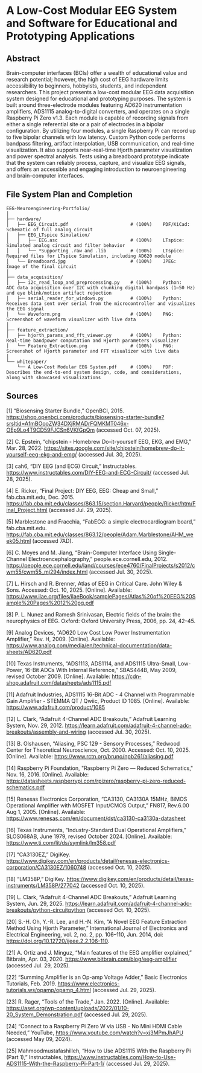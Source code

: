 # A Low-Cost Modular EEG System and Software for Educational and Prototyping Applications

## Abstract
Brain-computer interfaces (BCIs) offer a wealth of educational value and research potential; however, the high cost of EEG hardware limits accessibility to beginners, hobbyists, students, and independent researchers. This project presents a low-cost modular EEG data acquisition system designed for educational and prototyping purposes. The system is built around three-electrode modules featuring AD620 instrumentation amplifiers, ADS1115 analog-to-digital converters, and operates on a single Raspberry Pi Zero v1.3. Each module is capable of recording signals from either a single referential site or a pair of electrodes in a bipolar configuration. By utilizing four modules, a single Raspberry Pi can record up to five bipolar channels with low latency. Custom Python code performs bandpass filtering, artifact interpolation, USB communication, and real-time visualization. It also supports near-real-time Hjorth parameter visualization and power spectral analysis. Tests using a breadboard prototype indicate that the system can reliably process, capture, and visualize EEG signals, and offers an accessible and engaging introduction to neuroengineering and brain–computer interfaces.

## File System Plan and Completion
```plaintext
EEG-Neuroengineering-Portfolio/
│
├── hardware/
│   ├── EEG_Circuit.pdf                       # (100%)    PDF/KiCad:  Schematic of full analog circuit
│   ├── EEG_LTspice Simulation/
│   │	├── EEG.asc                           # (100%)    LTspice:    Simulated analog circuit and filter behavior
│   │	└── *Supporting .raw and .lib         # (100%)    LTspice:    Required files for LTspice Simulation, including AD620 module
│   └── Breadboard.jpg                        # (100%)    JPEG:       Image of the final circuit
│
├── data_acquisition/
│   ├── i2c_read_loop_and_preprocessing.py    # (100%)    Python:     ADC data acquisition over I2C with chunking digital bandpass (1–50 Hz) and eye blink/motion artifact rejection
│   ├── serial_reader_for_windows.py          # (100%)    Python:     Receives data sent over serial from the microcontroller and visualizes the EEG signal
│   └── Waveform.png                          # (100%)    PNG:        Screenshot of waveform visualizer with live data
│
├── feature_extraction/
│   ├── hjorth_params_and_fft_viewer.py       # (100%)    Python:     Real-time bandpower computation and Hjorth parameters visualizer
│   └── Feature_Extraction.png                # (100%)    PNG:        Screenshot of Hjorth parameter and FFT visualizer with live data
│
└── whitepaper/
    └── A Low-Cost Modular EEG System.pdf     # (100%)    PDF:        Describes the end-to-end system design, code, and considerations, along with showcased visualizations
```
## Sources
[1] “Biosensing Starter Bundle,” OpenBCI, 2015. https://shop.openbci.com/products/biosensing-starter-bundle?srsltid=AfmBOooZW34DXjRMADrFQMKMT046x-OEp9Lo4T9CD59FJCSn6VKfGpQm (accessed Oct. 07, 2025).

[2] C. Epstein, “chipstein - Homebrew Do-it-yourself EEG, EKG, and EMG,” Mar. 28, 2022. https://sites.google.com/site/chipstein/homebrew-do-it-yourself-eeg-ekg-and-emg/ (accessed Jul. 30, 2025).

[3] cah6, “DIY EEG (and ECG) Circuit,” Instructables. https://www.instructables.com/DIY-EEG-and-ECG-Circuit/ (accessed Jul. 28, 2025).

[4] E. Ricker, “Final Project: DIY EEG, EEG: Cheap and Small,” fab.cba.mit.edu, Dec. 2015. https://fab.cba.mit.edu/classes/863.15/section.Harvard/people/Ricker/htm/Final_Project.html (accessed Jul. 29, 2025).

[5] Marblestone and Fracchia, “FabECG: a simple electrocardiogram board,” fab.cba.mit.edu. https://fab.cba.mit.edu/classes/863.12/people/Adam.Marblestone/AHM_week05.html (accessed 7AD).

[6] C. Moyes and M. Jiang, “Brain-Computer Interface Using Single-Channel Electroencephalography,” people.ece.cornell.edu, 2012. https://people.ece.cornell.edu/land/courses/ece4760/FinalProjects/s2012/cwm55/cwm55_mj294/index.html (accessed Jul. 30, 2025).

[7] L. Hirsch and R. Brenner, Atlas of EEG in Critical Care. John Wiley & Sons. Accessed: Oct. 10, 2025. [Online]. Available: https://www.ilae.org/files/ilaeBook/samplePages/Atlas%20of%20EEG%20Sample%20Pages%2012%20pg.pdf

[8] P. L. Nunez and Ramesh Srinivasan, Electric fields of the brain: the neurophysics of EEG. Oxford: Oxford University Press, 2006, pp. 24, 42–45.

[9] Analog Devices, “AD620 Low Cost Low Power Instrumentation Amplifier,” Rev. H, 2009. [Online]. Available: https://www.analog.com/media/en/technical-documentation/data-sheets/AD620.pdf

[10] Texas Instruments, “ADS1113, ADS1114, and ADS1115 Ultra-Small, Low-Power, 16-Bit ADCs With Internal Reference,” SBAS444B, May 2009, revised October 2009. [Online]. Available: https://cdn-shop.adafruit.com/datasheets/ads1115.pdf

[11] Adafruit Industries, ADS1115 16-Bit ADC - 4 Channel with Programmable Gain Amplifier - STEMMA QT / Qwiic, Product ID 1085. [Online]. Available: https://www.adafruit.com/product/1085

[12] L. Clark, “Adafruit 4-Channel ADC Breakouts,” Adafruit Learning System, Nov. 29, 2012. https://learn.adafruit.com/adafruit-4-channel-adc-breakouts/assembly-and-wiring (accessed Jul. 30, 2025).

[13] B. Olshausen, “Aliasing, PSC 129 - Sensory Processes,” Redwood Center for Theoretical Neuroscience, Oct. 2000. Accessed: Oct. 10, 2025. [Online]. Available: https://www.rctn.org/bruno/npb261/aliasing.pdf

[14] Raspberry Pi Foundation, "Raspberry Pi Zero — Reduced Schematics," Nov. 16, 2016. [Online]. Available: https://datasheets.raspberrypi.com/rpizero/raspberry-pi-zero-reduced-schematics.pdf

[15] Renesas Electronics Corporation, “CA3130, CA3130A 15MHz, BiMOS Operational Amplifier with MOSFET Input/CMOS Output,” FN817, Rev.6.00 Aug 1, 2005. [Online]. Available: https://www.renesas.com/en/document/dst/ca3130-ca3130a-datasheet

[16] Texas Instruments, “Industry-Standard Dual Operational Amplifiers,” SLOS068AB, June 1979, revised October 2024. [Online]. Available: https://www.ti.com/lit/ds/symlink/lm358.pdf

[17] “CA3130EZ,” DigiKey. https://www.digikey.com/en/products/detail/renesas-electronics-corporation/CA3130EZ/1060748 (accessed Oct. 10, 2025).

[18] “LM358P,” DigiKey. https://www.digikey.com/en/products/detail/texas-instruments/LM358P/277042 (accessed Oct. 10, 2025).

[19] L. Clark, “Adafruit 4-Channel ADC Breakouts,” Adafruit Learning System, Jun. 29, 2025. https://learn.adafruit.com/adafruit-4-channel-adc-breakouts/python-circuitpython (accessed Oct. 10, 2025).

[20] S.-H. Oh, Y.-R. Lee, and H.-N. Kim, “A Novel EEG Feature Extraction Method Using Hjorth Parameter,” International Journal of Electronics and Electrical Engineering, vol. 2, no. 2, pp. 106–110, Jun. 2014, doi: https://doi.org/10.12720/ijeee.2.2.106-110.

[21] A. Ortiz and J. Minguz, “Main features of the EEG amplifier explained,” Bitbrain, Apr. 03, 2020. https://www.bitbrain.com/blog/eeg-amplifier (accessed Jul. 29, 2025).

[22] “Summing Amplifier is an Op-amp Voltage Adder,” Basic Electronics Tutorials, Feb. 2019. https://www.electronics-tutorials.ws/opamp/opamp_4.html (accessed Jul. 29, 2025).

[23] R. Rager, “Tools of the Trade,” Jan. 2022. [Online]. Available: https://aset.org/wp-content/uploads/2022/01/10-20_System_Demonstration.pdf (accessed Jul. 29, 2025).

[24] “Connect to a Raspberry Pi Zero W via USB - No Mini HDMI Cable Needed,” YouTube, https://www.youtube.com/watch?v=xj3MPmJhAPU (accessed May 09, 2024).

[25] Mahmoodmustafashilleh, “How to Use ADS1115 With the Raspberry Pi (Part 1),” Instructables, https://www.instructables.com/How-to-Use-ADS1115-With-the-Raspberry-Pi-Part-1/ (accessed Jul. 29, 2025).
